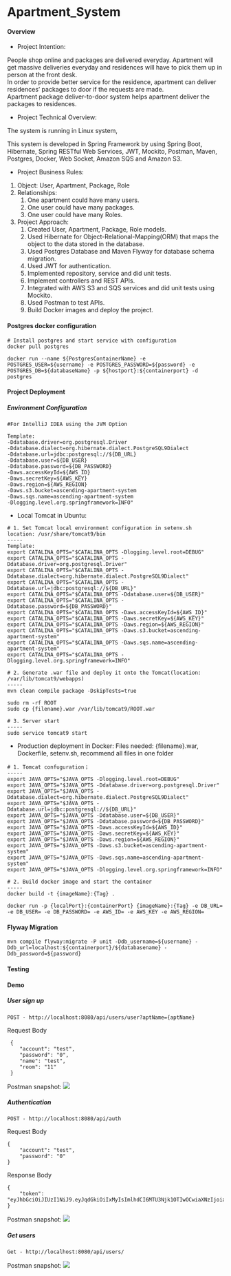 # Apartment_System
#### Overview
* Project Intention:

People shop online and packages are delivered everyday. Apartment will get massive deliveries everyday and residences will have to pick them up in person at the front desk.   
In order to provide better service for the residence, apartment can deliver residences’ packages to door if the requests are made.   
Apartment package deliver-to-door system helps apartment deliver the  packages to residences.
* Project Technical Overview:

The system is running in Linux system, 

This system is developed in Spring Framework by using Spring Boot, Hibernate, Spring RESTful Web Services, JWT, Mockito, Postman, Maven, Postgres, Docker, Web Socket, Amazon SQS and Amazon S3.
* Project Business Rules:

1. Object: User, Apartment, Package, Role
2. Relationships: 
   1. One apartment could have many users.
   1. One user could have many packages.
   1. One user could have many Roles.
3. Project Approach:
   1. Created User, Apartment, Package, Role models.
   1. Used Hibernate for Object-Relational-Mapping(ORM) that maps the object to the data stored in the database.
   1. Used Postgres Database and Maven Flyway for database schema migration.
   1. Used JWT for authentication.
   1. Implemented repository, service and did unit tests.
   1. Implement controllers and REST APIs.
   1. Integrated with AWS S3 and SQS services and did unit tests using Mockito.
   1. Used Postman to test APIs.
   1. Build Docker images and deploy the project.
#### Postgres docker configuration
```
# Install postgres and start service with configuration
docker pull postgres

docker run --name ${PostgresContainerName} -e POSTGRES_USER=${username} -e POSTGRES_PASSWORD=${password} -e POSTGRES_DB=${databaseName} -p ${hostport}:${containerport} -d postgres
```
#### Project Deployment
##### Environment Configuration
```
#For IntelliJ IDEA using the JVM Option

Template:
-Ddatabase.driver=org.postgresql.Driver
-Ddatabase.dialect=org.hibernate.dialect.PostgreSQL9Dialect
-Ddatabase.url=jdbc:postgresql://${DB_URL}
-Ddatabase.user=${DB_USER}
-Ddatabase.password=${DB_PASSWORD}
-Daws.accessKeyId=${AWS_ID}
-Daws.secretKey=${AWS_KEY}
-Daws.region=${AWS_REGION}
-Daws.s3.bucket=ascending-apartment-system
-Daws.sqs.name=ascending-apartment-system
-Dlogging.level.org.springframework=INFO"
```
* Local Tomcat in Ubuntu:
     
```
# 1. Set Tomcat local environment configuration in setenv.sh
location: /usr/share/tomcat9/bin
-----
Template:
export CATALINA_OPTS="$CATALINA_OPTS -Dlogging.level.root=DEBUG"
export CATALINA_OPTS="$CATALINA_OPTS -Ddatabase.driver=org.postgresql.Driver"
export CATALINA_OPTS="$CATALINA_OPTS -Ddatabase.dialect=org.hibernate.dialect.PostgreSQL9Dialect"
export CATALINA_OPTS="$CATALINA_OPTS -Ddatabase.url=jdbc:postgresql://${DB_URL}"
export CATALINA_OPTS="$CATALINA_OPTS -Ddatabase.user=${DB_USER}"
export CATALINA_OPTS="$CATALINA_OPTS -Ddatabase.password=${DB_PASSWORD}"
export CATALINA_OPTS="$CATALINA_OPTS -Daws.accessKeyId=${AWS_ID}"
export CATALINA_OPTS="$CATALINA_OPTS -Daws.secretKey=${AWS_KEY}"
export CATALINA_OPTS="$CATALINA_OPTS -Daws.region=${AWS_REGION}"
export CATALINA_OPTS="$CATALINA_OPTS -Daws.s3.bucket=ascending-apartment-system"
export CATALINA_OPTS="$CATALINA_OPTS -Daws.sqs.name=ascending-apartment-system"
export CATALINA_OPTS="$CATALINA_OPTS -Dlogging.level.org.springframework=INFO"

# 2. Generate .war file and deploy it onto the Tomcat(location: /var/lib/tomcat9/webapps)
-----
mvn clean compile package -DskipTests=true

sudo rm -rf ROOT
sudo cp {filename}.war /var/lib/tomcat9/ROOT.war

# 3. Server start
-----
sudo service tomcat9 start
```
* Production deployment in Docker: Files needed: {filename}.war, Dockerfile, setenv.sh, recommend all files in one folder
```
# 1. Tomcat confuguration；
-----
export JAVA_OPTS="$JAVA_OPTS -Dlogging.level.root=DEBUG"
export JAVA_OPTS="$JAVA_OPTS -Ddatabase.driver=org.postgresql.Driver"
export JAVA_OPTS="$JAVA_OPTS -Ddatabase.dialect=org.hibernate.dialect.PostgreSQL9Dialect"
export JAVA_OPTS="$JAVA_OPTS -Ddatabase.url=jdbc:postgresql://${DB_URL}"
export JAVA_OPTS="$JAVA_OPTS -Ddatabase.user=${DB_USER}"
export JAVA_OPTS="$JAVA_OPTS -Ddatabase.password=${DB_PASSWORD}"
export JAVA_OPTS="$JAVA_OPTS -Daws.accessKeyId=${AWS_ID}"
export JAVA_OPTS="$JAVA_OPTS -Daws.secretKey=${AWS_KEY}"
export JAVA_OPTS="$JAVA_OPTS -Daws.region=${AWS_REGION}"
export JAVA_OPTS="$JAVA_OPTS -Daws.s3.bucket=ascending-apartment-system"
export JAVA_OPTS="$JAVA_OPTS -Daws.sqs.name=ascending-apartment-system"
export JAVA_OPTS="$JAVA_OPTS -Dlogging.level.org.springframework=INFO"

# 2. Build docker image and start the container
-----
docker build -t {imageName}:{Tag} .

docker run -p {localPort}:{containerPort} {imageName}:{Tag} -e DB_URL= -e DB_USER= -e DB_PASSWORD= -e AWS_ID= -e AWS_KEY -e AWS_REGION=
```
#### Flyway Migration
```
mvn compile flyway:migrate -P unit -Ddb_username=${username} -Ddb_url=localhost:${containerport}/${databasename} -Ddb_password=${password} 
```
#### Testing
#### Demo
##### User sign up
```
POST - http://localhost:8080/api/users/user?aptName={aptName}
```
Request Body
```
 { 
 	"account": "test",
 	"password": "0",
 	"name": "test",
 	"room": "11"
 }
```
Postman snapshot:
![](https://github.com/mostzac/Apartment_System/blob/master/READMESnapshot/addUser.png)
##### Authentication
```
POST - http://localhost:8080/api/auth
```
Request Body
```
{
	"account": "test",
	"password": "0"
}
```
Response Body
```
{
    "token": "eyJhbGciOiJIUzI1NiJ9.eyJqdGkiOiIxMyIsImlhdCI6MTU3Njk1OTIwOCwiaXNzIjoiaW8uYXNjZW5kaW5nIiwiZXhwIjoxNTc3MDQ1NjA4LCJhbGxvd2VkUmVhZFJlc291cmNlcyI6IiIsImFsbG93ZWRDcmVhdGVSZXNvdXJjZXMiOiIiLCJhbGxvd2VkVXBkYXRlUmVzb3VyY2VzIjoiIiwiYWxsb3dlZERlbGV0ZVJlc291cmNlcyI6IiJ9.rm3XN5JeRdqec7CbB5f2g41nAuppxr9VyqOu1SzSJA4"
}
```
Postman snapshot:
![](https://github.com/mostzac/Apartment_System/blob/master/READMESnapshot/auth.png)
##### Get users
```
Get - http://localhost:8080/api/users/
```
Postman snapshot:
![](https://github.com/mostzac/Apartment_System/blob/master/READMESnapshot/getUsers.png)


   

